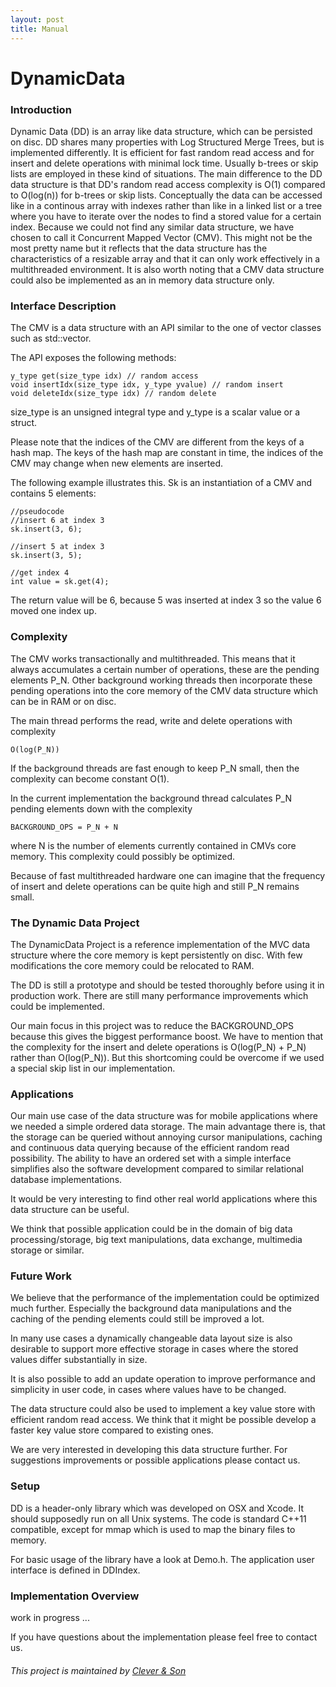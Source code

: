 ```yaml
---
layout: post
title: Manual
---
```


# DynamicData

### Introduction

Dynamic Data (DD) is an array like data structure, which can be persisted on disc. DD shares many properties with Log Structured Merge Trees, but is implemented differently. It is efficient for fast random read access and for insert and delete operations with minimal lock time. Usually b-trees or skip lists are employed in these kind of situations. The main difference to the DD data structure is that DD's random read access complexity is O(1) compared to O(log(n)) for b-trees or skip lists. 
Conceptually the data can be accessed like in a continous array with indexes rather than like in a linked list or a tree where you have to iterate over the nodes to find a stored value for a certain index. 
Because we could not find any similar data structure, we have chosen to call it Concurrent Mapped Vector (CMV). This might not be the most pretty name but it reflects that the data structure has the characteristics of a resizable array and that it can only work effectively in a multithreaded environment.
It is also worth noting that a CMV data structure could also be implemented as an in memory data structure only. 

### Interface Description

The CMV is a data structure with an API similar to the one of vector classes such as std::vector.

The API exposes the following methods:
 
	y_type get(size_type idx) // random access
	void insertIdx(size_type idx, y_type yvalue) // random insert 
	void deleteIdx(size_type idx) // random delete 

size_type is an unsigned integral type and y_type is a scalar value or a struct.

Please note that the indices of the CMV are different from the keys of a hash map. The keys of the hash map are constant in time, the indices of the CMV may change when new elements are inserted. 


The following example illustrates this. Sk is an instantiation of a CMV and contains 5 elements:

	//pseudocode
	//insert 6 at index 3
	sk.insert(3, 6);

	//insert 5 at index 3
	sk.insert(3, 5);

	//get index 4
	int value = sk.get(4);
	
The return value will be 6, because 5 was inserted at index 3 so the value 6 moved one index up. 


### Complexity

The CMV works transactionally and multithreaded. This means that it always accumulates a certain number of operations, these are the pending elements P_N. Other background working threads then incorporate these pending operations into the core memory of the CMV data structure which can be in RAM or on disc.

The main thread performs the read, write and delete operations with complexity 

	O(log(P_N))
	
If the background threads are fast enough to keep P_N small, then the complexity can become constant O(1).

In the current implementation the background thread calculates P_N pending elements down with the complexity 

	BACKGROUND_OPS = P_N + N 

where N is the number of elements currently contained in CMVs core memory. This complexity could possibly be optimized. 

Because of fast multithreaded hardware one can imagine that the frequency of insert and delete operations can be quite high and still P_N remains small.




### The Dynamic Data Project 

The DynamicData Project is a reference implementation of the MVC data structure where the core memory is kept persistently on disc. With few modifications the core memory could be relocated to RAM. 

The DD is still a prototype and should be tested thoroughly before using it in production work. There are still many performance improvements which could be implemented. 

Our main focus in this project was to reduce the BACKGROUND_OPS because this gives the biggest performance boost. We have to mention that the complexity for the insert and delete operations is O(log(P_N) + P_N) rather than O(log(P_N)). But this shortcoming could be overcome if we used a special skip list in our implementation.


### Applications

Our main use case of the data structure was for mobile applications where we needed a simple ordered data storage. The main advantage there is, that the storage can be queried without annoying cursor manipulations, caching and continuous data querying because of the efficient random read possibility. The ability to have an ordered set with a simple interface simplifies also the software development compared to similar relational database implementations. 

It would be very interesting to find other real world applications where this data structure can be useful. 

We think that possible application could be in the domain of big data processing/storage, big text manipulations, data exchange, multimedia storage or similar.


### Future Work

We believe that the performance of the implementation could be optimized much further. Especially the background data manipulations and the caching of the pending elements could still be improved a lot.

In many use cases a dynamically changeable data layout size is also desirable to support more effective storage in cases where the stored values differ substantially in size. 

It is also possible to add an update operation to improve performance and simplicity in user code, in cases where values have to be changed.

The data structure could also be used to implement a key value store with efficient random read access. We think that it might be possible develop a faster key value store compared to existing ones. 

We are very interested in developing this data structure further. For suggestions improvements or possible applications please contact us.


### Setup

DD is a header-only library which was developed on OSX and Xcode. It should supposedly run on all Unix systems. 
The code is standard C++11 compatible, except for mmap which is used to map the binary files to memory.

For basic usage of the library have a look at Demo.h. The application user interface is defined in DDIndex.

### Implementation Overview

work in progress ...

If you have questions about the implementation please feel free to contact us. 




###### This project is maintained by [Clever & Son](https://github.com/cleverandson "Clever & Son")
